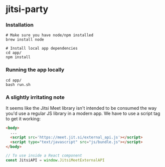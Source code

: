 # jitsi-party

### Installation
```
# Make sure you have node/npm installed
brew install node

# Install local app dependencies
cd app/
npm install
```

### Running the app locally 
```
cd app/
bash run.sh
```

### A slightly irritating note
It seems like the Jitsi Meet library isn't intended to be consumed the way you'd use a regular JS library in a modern app. We have to use a script tag to get it working: 
```html
<body>
  ...
  <script src='https://meet.jit.si/external_api.js'></script>
  <script type="text/javascript" src="js/bundle.js"></script>
</body>
```

```javascript
// To use inside a React component
const JitsiAPI = window.JitsiMeetExternalAPI
```
